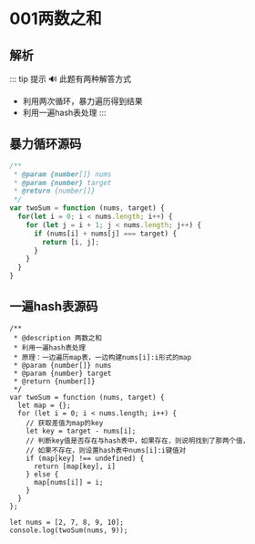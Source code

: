 # 001两数之和

## 解析 <Badge text="解法说明"/>
::: tip 提示
:loud_sound:
此题有两种解答方式
* 利用两次循环，暴力遍历得到结果
* 利用一遍hash表处理
:::

## 暴力循环源码
```js
/**
 * @param {number[]} nums
 * @param {number} target
 * @return {number[]}
 */
var twoSum = function (nums, target) {
  for(let i = 0; i < nums.length; i++) {
    for (let j = i + 1; j < nums.length; j++) {
      if (nums[i] + nums[j] === target) {
        return [i, j];
      }
    }
  }
}
```

## 一遍hash表源码
```js{13,17,19}
/**
 * @description 两数之和
 * 利用一遍hash表处理
 * 原理：一边遍历map表，一边构建nums[i]:i形式的map
 * @param {number[]} nums
 * @param {number} target
 * @return {number[]}
 */
var twoSum = function (nums, target) {
  let map = {};
  for (let i = 0; i < nums.length; i++) {
    // 获取差值为map的key
    let key = target - nums[i];
    // 判断key值是否存在与hash表中，如果存在，则说明找到了那两个值，
    // 如果不存在，则设置hash表中nums[i]:i键值对
    if (map[key] !== undefined) {
      return [map[key], i]
    } else {
      map[nums[i]] = i;
    }
  }
};

let nums = [2, 7, 8, 9, 10];
console.log(twoSum(nums, 9));

```